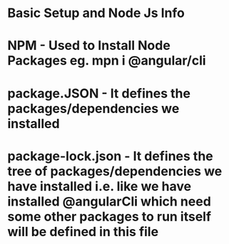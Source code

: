 # Basic Setup and Node Js Info

# NPM  -  Used to Install Node Packages eg. mpn i @angular/cli

# package.JSON - It defines the packages/dependencies we installed

# package-lock.json -  It defines the tree of packages/dependencies we have installed i.e. like we have installed @angularCli which need some other packages to run itself will be defined in this file